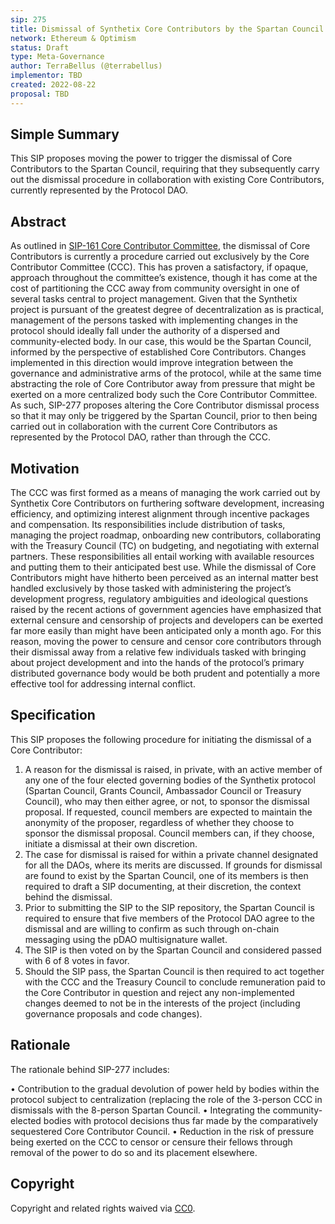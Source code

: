 ```yaml
---
sip: 275
title: Dismissal of Synthetix Core Contributors by the Spartan Council
network: Ethereum & Optimism
status: Draft
type: Meta-Governance
author: TerraBellus (@terrabellus)
implementor: TBD
created: 2022-08-22
proposal: TBD
---
```


<!--You can leave these HTML comments in your merged SIP and delete the visible duplicate text guides, they will not appear and may be helpful to refer to if you edit it again. This is the suggested template for new SIPs. Note that an SIP number will be assigned by an editor. When opening a pull request to submit your SIP, please use an abbreviated title in the filename, `sip-draft_title_abbrev.md`. The title should be 44 characters or less.-->

## Simple Summary

<!--"If you can't explain it simply, you don't understand it well enough." Simply describe the outcome the proposed changes intends to achieve. This should be non-technical and accessible to a casual community member.-->

This SIP proposes moving the power to trigger the dismissal of Core Contributors to the Spartan Council, requiring that they subsequently carry out the dismissal procedure in collaboration with existing Core Contributors, currently represented by the Protocol DAO.

## Abstract

<!--A short (~200 word) description of the proposed change, the abstract should clearly describe the proposed change. This is what *will* be done if the SIP is implemented, not *why* it should be done or *how* it will be done. If the SIP proposes deploying a new contract, write, "we propose to deploy a new contract that will do x".-->

As outlined in [SIP-161 Core Contributor Committee](https://sips.synthetix.io/sips/sip-161/), the dismissal of Core Contributors is currently a procedure carried out exclusively by the Core Contributor Committee (CCC). This has proven a satisfactory, if opaque, approach throughout the committee’s existence, though it has come at the cost of partitioning the CCC away from community oversight in one of several tasks central to project management. Given that the Synthetix project is pursuant of the greatest degree of decentralization as is practical, management of the persons tasked with implementing changes in the protocol should ideally fall under the authority of a dispersed and community-elected body. In our case, this would be the Spartan Council, informed by the perspective of established Core Contributors. Changes implemented in this direction would improve integration between the governance and administrative arms of the protocol, while at the same time abstracting the role of Core Contributor away from pressure that might be exerted on a more centralized body such the Core Contributor Committee. As such, SIP-277 proposes altering the Core Contributor dismissal process so that it may only be triggered by the Spartan Council, prior to then being carried out in collaboration with the current Core Contributors as represented by the Protocol DAO, rather than through the CCC.

## Motivation

<!--This is the problem statement. This is the *why* of the SIP. It should clearly explain *why* the current state of the protocol is inadequate.  It is critical that you explain *why* the change is needed, if the SIP proposes changing how something is calculated, you must address *why* the current calculation is innaccurate or wrong. This is not the place to describe how the SIP will address the issue!-->

The CCC was first formed as a means of managing the work carried out by Synthetix Core Contributors on furthering software development, increasing efficiency, and optimizing interest alignment through incentive packages and compensation. Its responsibilities include distribution of tasks, managing the project roadmap, onboarding new contributors, collaborating with the Treasury Council (TC) on budgeting, and negotiating with external partners. These responsibilities all entail working with available resources and putting them to their anticipated best use. While the dismissal of Core Contributors might have hitherto been perceived as an internal matter best handled exclusively by those tasked with administering the project’s development progress, regulatory ambiguities and ideological questions raised by the recent actions of government agencies have emphasized that external censure and censorship of projects and developers can be exerted far more easily than might have been anticipated only a month ago. For this reason, moving the power to censure and censor core contributors through their dismissal away from a relative few individuals tasked with bringing about project development and into the hands of the protocol’s primary distributed governance body would be both prudent and potentially a more effective tool for addressing internal conflict.

## Specification

<!--The specification should describe the syntax and semantics of any new feature, there are five sections
1. Overview
2. Rationale
3. Technical Specification
4. Test Cases
5. Configurable Values
-->

This SIP proposes the following procedure for initiating the dismissal of a Core Contributor:

1.	A reason for the dismissal is raised, in private, with an active member of any one of the four elected governing bodies of the Synthetix protocol (Spartan Council, Grants Council, Ambassador Council or Treasury Council), who may then either agree, or not, to sponsor the dismissal proposal. If requested, council members are expected to maintain the anonymity of the proposer, regardless of whether they choose to sponsor the dismissal proposal. Council members can, if they choose, initiate a dismissal at their own discretion.
2.	The case for dismissal is raised for within a private channel designated for all the DAOs, where its merits are discussed. If grounds for dismissal are found to exist by the Spartan Council, one of its members is then required to draft a SIP documenting, at their discretion, the context behind the dismissal.
3.	Prior to submitting the SIP to the SIP repository, the Spartan Council is required to ensure that five members of the Protocol DAO agree to the dismissal and are willing to confirm as such through on-chain messaging using the pDAO multisignature wallet.
4.	The SIP is then voted on by the Spartan Council and considered passed with 6 of 8 votes in favor.
5.	Should the SIP pass, the Spartan Council is then required to act together with the CCC and the Treasury Council to conclude remuneration paid to the Core Contributor in question and reject any non-implemented changes deemed to not be in the interests of the project (including governance proposals and code changes).

## Rationale

The rationale behind SIP-277 includes:

•	Contribution to the gradual devolution of power held by bodies within the protocol subject to centralization (replacing the role of the 3-person CCC in dismissals with the 8-person Spartan Council.
•	Integrating the community-elected bodies with protocol decisions thus far made by the comparatively sequestered Core Contributor Council.
•	Reduction in the risk of pressure being exerted on the CCC to censor or censure their fellows through removal of the power to do so and its placement elsewhere.

## Copyright

Copyright and related rights waived via [CC0](https://creativecommons.org/publicdomain/zero/1.0/).

